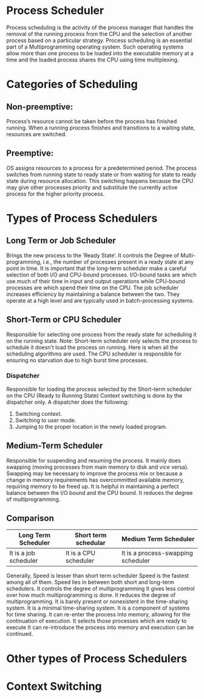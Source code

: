# Process Scheduler
Process scheduling is the activity of the process manager that handles the removal of the running process from the CPU and the selection of another process based on a particular strategy. 
Process scheduling is an essential part of a Multiprogramming operating system. Such operating systems allow more than one process to be loaded into the executable memory at a time and the loaded process shares the CPU using time multiplexing.

# Categories of Scheduling
## Non-preemptive: 
Process’s resource cannot be taken before the process has finished running. When a running process finishes and transitions to a waiting state, resources are switched.
## Preemptive: 
OS assigns resources to a process for a predetermined period. The process switches from running state to ready state or from waiting for state to ready state during resource allocation. 
This switching happens because the CPU may give other processes priority and substitute the currently active process for the higher priority process.

# Types of Process Schedulers
## Long Term or Job Scheduler
Brings the new process to the ‘Ready State’. It controls the Degree of Multi-programming, i.e., the number of processes present in a ready state at any point in time. It is important that the long-term scheduler make a careful selection of both I/O and CPU-bound processes. 
I/O-bound tasks are which use much of their time in input and output operations while CPU-bound processes are which spend their time on the CPU. The job scheduler increases efficiency by maintaining a balance between the two. They operate at a high level and are typically used in batch-processing systems.

## Short-Term or CPU Scheduler
Responsible for selecting one process from the ready state for scheduling it on the running state. Note: Short-term scheduler only selects the process to schedule it doesn’t load the process on running.  Here is when all the scheduling algorithms are used. The CPU scheduler is responsible for ensuring no starvation due to high burst time processes.

### Dispatcher
Responsible for loading the process selected by the Short-term scheduler on the CPU (Ready to Running State) Context switching is done by the dispatcher only. A dispatcher does the following: 
1. Switching context.
2. Switching to user mode.
3. Jumping to the proper location in the newly loaded program.

## Medium-Term Scheduler
Responsible for suspending and resuming the process. It mainly does swapping (moving processes from main memory to disk and vice versa). Swapping may be necessary to improve the process mix or because a change in memory requirements has overcommitted available memory, requiring memory to be freed up. It is helpful in maintaining a perfect balance between the I/O bound and the CPU bound. It reduces the degree of multiprogramming.

## Comparison
Long Term Scheduler	| Short term schedular	| Medium Term Scheduler
--- | --- | ---
It is a job scheduler	| It is a CPU scheduler	| It is a process-swapping scheduler
Generally, Speed is lesser than short term scheduler	Speed is the fastest among all of them.	Speed lies in between both short and long-term schedulers.
It controls the degree of multiprogramming	It gives less control over how much multiprogramming is done.	It reduces the degree of multiprogramming.
It is barely present or nonexistent in the time-sharing system.	It is a minimal time-sharing system.	It is a component of systems for time sharing.
It can re-enter the process into memory, allowing for the continuation of execution.	It selects those processes which are ready to execute	It can re-introduce the process into memory and execution can be continued.

# Other types of Process Schedulers

# Context Switching

# 
